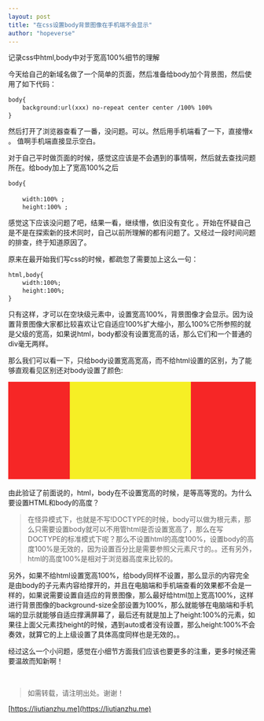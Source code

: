 ```yaml
---
layout: post
title: "在css设置body背景图像在手机端不会显示"
author: "hopeverse"
---
```

 
记录css中html,body中对于宽高100%细节的理解  

今天给自己的新域名做了一个简单的页面，然后准备给body加个背景图，然后使用了如下代码：

```
body{
    background:url(xxx) no-repeat center center /100% 100% 
}

```

然后打开了浏览器查看了一番，没问题。可以。然后用手机端看了一下，直接懵x 。 值啊手机端直接显示空白。   

对于自己平时做页面的时候，感觉这应该是不会遇到的事情啊，然后就去查找问题所在。给body加上了宽高100%之后

```
body{

    width:100% ;
    height:100% ;

```


感觉这下应该没问题了吧，结果一看，继续懵，依旧没有变化 。开始在怀疑自己是不是在探索新的技术同时，自己以前所理解的都有问题了。又经过一段时间问题的排查，终于知道原因了。

原来在最开始我们写css的时候，都疏忽了需要加上这么一句：

```
html,body{
    width:100%;
    height:100%;
}

```

只有这样，才可以在空块级元素中，设置宽高100%，背景图像才会显示。因为设置背景图像大家都比较喜欢让它自适应100%扩大缩小，那么100%它所参照的就是父级的宽高，如果说html，body都没有设置宽高的话，那么它们和一个普通的div毫无两样。  

那么我们可以看一下，只给body设置宽高宽高，而不给html设置的区别，为了能够直观看见区别还对body设置了颜色:

![htmlkg](/images/posts/cite/htmlkg.jpg)  

由此验证了前面说的，html，body在不设置宽高的时候，是等高等宽的。为什么要设置HTML和body的高度？

>在怪异模式下，也就是不写!DOCTYPE的时候，body可以做为根元素，那么只需要设置body就可以不用管html是否设置宽高了，那么在写DOCTYPE的标准模式下呢？那么不设置html的高度100%，设置body的高度100%是无效的，因为设置百分比是需要参照父元素尺寸的。。还有另外，html的高度100%是相对于浏览器高度来比较的。

另外，如果不给html设置宽高100%，给body同样不设置，那么显示的内容完全是由body的子元素内容给撑开的，并且在电脑端和手机端查看的效果都不会是一样的，如果说需要设置自适应的背景图像，那么最好给html加上宽高100%，这样进行背景图像的background-size全部设置为100%，那么就能够在电脑端和手机端的显示就能够自适应撑满屏幕了，最后还有就是加上了height:100%的元素，如果往上面父元素找height的时候，遇到auto或者没有设置，那么height:100%不会奏效，就算它的上上级设置了具体高度同样也是无效的。。


经过这么一个小问题，感觉在小细节方面我们应该也要更多的注重，更多时候还需要温故而知新啊！

<br/>

>如需转载，请注明出处。谢谢！

[https://liutianzhu.me](https://liutianzhu.me)
